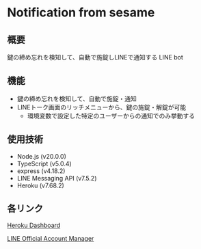 # Notification from sesame
## 概要
鍵の締め忘れを検知して、自動で施錠しLINEで通知する LINE bot

## 機能
- 鍵の締め忘れを検知して、自動で施錠・通知
- LINEトーク画面のリッチメニューから、鍵の施錠・解錠が可能
  - 環境変数で設定した特定のユーザーからの通知でのみ挙動する

## 使用技術
- Node.js (v20.0.0)
- TypeScript (v5.0.4)
- express (v4.18.2)
- LINE Messaging API  (v7.5.2)
- Heroku (v7.68.2)

## 各リンク
[Heroku Dashboard](https://dashboard.heroku.com/apps/notification-from-sesame)

[LINE Official Account Manager](https://manager.line.biz/account/@196oaeca)